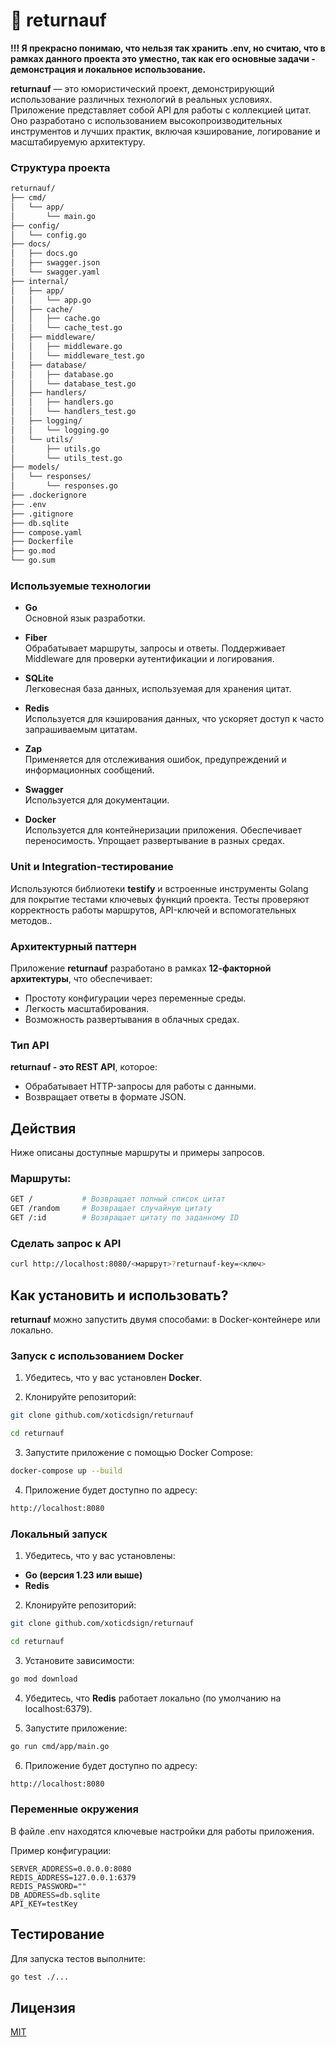 # 🐺 returnauf

**!!! Я прекрасно понимаю, что нельзя так хранить .env, но считаю, что в рамках данного проекта это уместно, так как его основные задачи - демонстрация и локальное использование.** 

**returnauf** — это юмористический проект, демонстрирующий использование различных технологий в реальных условиях. Приложение представляет собой API для работы с коллекцией цитат. Оно разработано с использованием высокопроизводительных инструментов и лучших практик, включая кэширование, логирование и масштабируемую архитектуру.

### Структура проекта

```bash
returnauf/
├── cmd/
│   └── app/
│       └── main.go
├── config/
│   └── config.go
├── docs/
│   ├── docs.go
│   ├── swagger.json
│   └── swagger.yaml
├── internal/
│   ├── app/
│   │   └── app.go
│   ├── cache/
│   │   ├── cache.go
│   │   └── cache_test.go
│   ├── middleware/
│   │   ├── middleware.go
│   │   └── middleware_test.go
│   ├── database/
│   │   ├── database.go
│   │   └── database_test.go
│   ├── handlers/
│   │   ├── handlers.go
│   │   └── handlers_test.go
│   ├── logging/
│   │   └── logging.go
│   └── utils/
│       ├── utils.go
│       └── utils_test.go
├── models/
│   └── responses/
│       └── responses.go
├── .dockerignore
├── .env
├── .gitignore
├── db.sqlite
├── compose.yaml
├── Dockerfile
├── go.mod
└── go.sum
```

### Используемые технологии

- **Go**  
  Основной язык разработки.

- **Fiber**  
  Обрабатывает маршруты, запросы и ответы. Поддерживает Middleware для проверки аутентификации и логирования.

- **SQLite**    
  Легковесная база данных, используемая для хранения цитат.

- **Redis**  
  Используется для кэширования данных, что ускоряет доступ к часто запрашиваемым цитатам.

- **Zap**  
  Применяется для отслеживания ошибок, предупреждений и информационных сообщений.

- **Swagger**  
  Используется для документации.

- **Docker**  
  Используется для контейнеризации приложения. Обеспечивает переносимость. Упрощает развертывание в разных средах.

### Unit и Integration-тестирование  

Используются библиотеки **testify** и встроенные инструменты Golang для покрытие тестами ключевых функций проекта. Тесты проверяют корректность работы маршрутов, API-ключей и вспомогательных методов..

### Архитектурный паттерн

Приложение **returnauf** разработано в рамках **12-факторной архитектуры**, что обеспечивает:
- Простоту конфигурации через переменные среды.
- Легкость масштабирования.
- Возможность развертывания в облачных средах.

### Тип API

**returnauf - это REST API**, которое:
- Обрабатывает HTTP-запросы для работы с данными.
- Возвращает ответы в формате JSON.

## Действия

Ниже описаны доступные маршруты и примеры запросов.

### Маршруты:

```bash
GET /           # Возвращает полный список цитат
GET /random     # Возвращает случайную цитату
GET /:id        # Возвращает цитату по заданному ID
```

### Сделать запрос к API

```bash
curl http://localhost:8080/<маршрут>?returnauf-key=<ключ>
```

## Как установить и использовать?

**returnauf** можно запустить двумя способами: в Docker-контейнере или локально.

### Запуск с использованием Docker

1. Убедитесь, что у вас установлен **Docker**.

2. Клонируйте репозиторий:
  
```bash
git clone github.com/xoticdsign/returnauf
```

```bash
cd returnauf   
```

3. Запустите приложение с помощью Docker Compose:

```bash
docker-compose up --build
```

4. Приложение будет доступно по адресу:
   
```bash
http://localhost:8080
```

### Локальный запуск

1. Убедитесь, что у вас установлены:

- **Go (версия 1.23 или выше)**
- **Redis**

2. Клонируйте репозиторий:

```bash
git clone github.com/xoticdsign/returnauf
```

```bash
cd returnauf
```

3. Установите зависимости:

```bash
go mod download
```
   
4. Убедитесь, что **Redis** работает локально (по умолчанию на localhost:6379).

5. Запустите приложение:

```bash
go run cmd/app/main.go
```
   
6. Приложение будет доступно по адресу:

```bash
http://localhost:8080
```

### Переменные окружения

В файле .env находятся ключевые настройки для работы приложения.

Пример конфигурации:

```env
SERVER_ADDRESS=0.0.0.0:8080
REDIS_ADDRESS=127.0.0.1:6379
REDIS_PASSWORD=""
DB_ADDRESS=db.sqlite
API_KEY=testKey
```

## Тестирование

Для запуска тестов выполните:

```bash
go test ./...
```

## Лицензия

[MIT](https://mit-license.org/)
